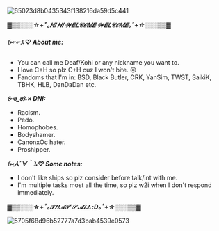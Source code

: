 
![65023d8b0435343f138216da59d5c441](https://github.com/user-attachments/assets/634914b2-f73a-49d7-851c-cf783ade0f73)


 
***▓▒▒░░░*☆⁠+*ﾟ｡𝐻𝐼 𝐻𝐼 𝒲𝐸𝐿𝒞𝒪𝑀𝐸 𝒲𝐸𝐿𝒞𝒪𝑀𝐸⁠｡*ﾟ⁠+☆*░░░▒▒▓***


***꒰⁠⑅⁠ᵕ⁠༚⁠ᵕ⁠꒱⁠˖⁠♡ About me:***

- You can call me Deaf/Kohi or any nickname you want to.
- I love C+H so plz C+H cuz I won't bite. 😖
- Fandoms that I'm in: BSD, Black Butler, CRK, YanSim, TWST, SaikiK, TBHK, HLB, DanDaDan etc.

  

***꒰⁠⑅⁠⁠ಠ⁠_⁠ಠ꒱˖⁠× DNI:***

- Racism.
- Pedo.
- Homophobes.
- Bodyshamer.
- CanonxOc hater.
- Proshipper.


***꒰⁠⑅⁠人⁠´⁠∀⁠｀⁠꒱⁠˖⁠♡ Some notes:***

- I don't like ships so plz consider before talk/int with me.
- I'm multiple tasks most all the time, so plz w2i when I don't respond immediately.




***▓▒▒░░░*☆⁠+*ﾟ｡𝒯𝐻𝒜𝒯'𝒮 𝒜𝐿𝐿 :D｡*ﾟ⁠+☆*░░░▒▒▓***


![5705f68d96b52777a7d3bab4539e0573](https://github.com/user-attachments/assets/9f810e38-7786-4d91-8fbe-e761b57f710e)

<!---
ilovemyoctpsm/ilovemyoctpsm is a ✨ special ✨ repository because its `README.md` (this file) appears on your GitHub profile.
You can click the Preview link to take a look at your changes.
--->

